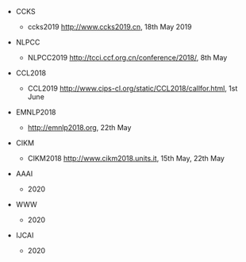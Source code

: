 * CCKS
  *  ccks2019 http://www.ccks2019.cn, 18th May 2019
* NLPCC
  * NLPCC2019  http://tcci.ccf.org.cn/conference/2018/, 8th May
* CCL2018
  * CCL2019 http://www.cips-cl.org/static/CCL2018/callfor.html, 1st June

* EMNLP2018
  * http://emnlp2018.org, 22th May
* CIKM
  * CIKM2018 http://www.cikm2018.units.it, 15th May, 22th May
* AAAI
  - 2020
* WWW
  - 2020
* IJCAI
  - 2020
